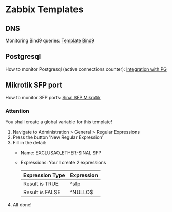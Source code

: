# Zabbix Templates

## DNS
Monitoring Bind9 queries: [Template Bind9](https://github.com/TiagoAntonio019/zabbix_templates/blob/main/bind9_queries.yaml)

## Postgresql
How to monitor Postgresql (active connections counter): [Integration with PG](https://github.com/TiagoAntonio019/zabbix_templates/blob/main/Active%20PostgreSQL%20Connections.md)

## Mikrotik SFP port
How to monitor SFP ports: [Sinal SFP Mikrotik](https://github.com/TiagoAntonio019/zabbix_templates/blob/main/Sinal_SFP_Mikrotik.yaml)
### Attention
You shall create a global variable for this template!

1. Navigate to Administration > General > Regular Expressions
2. Press the button 'New Regular Expression'
3. Fill in the detail:
   - Name: EXCLUSAO_ETHER-SINAL SFP
   - Expressions: You'll create 2 expressions
   
     | Expression Type | Expression |
     |-----------------|------------|
     | Result is TRUE  | ^sfp       |
     | Result is FALSE | ^NULLO$    |
4. All done!
